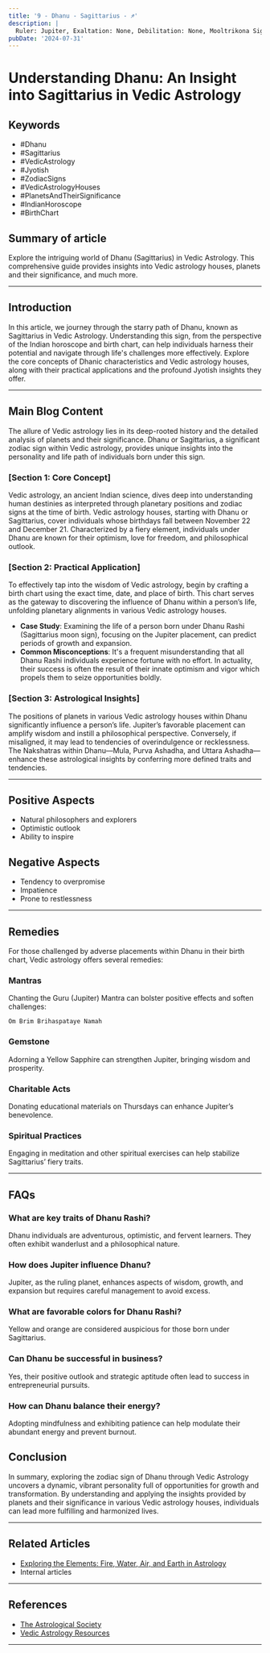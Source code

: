 ```yaml
---
title: '9 - Dhanu - Sagittarius - ♐️'
description: |
  Ruler: Jupiter, Exaltation: None, Debilitation: None, Mooltrikona Sign: Jupiter, Direction: East, Color: Yellow, Gemstone: Yellow Sapphire, Lucky Number: 3, Deity: Brihaspati, Guna: Sattva, Tattva: Fire, Friends: Aries and Leo, Enemies: Taurus and Virgo, Neutral: Libra and Scorpio, Temperament: Optimistic, adventurous, philosophical, Strengths: Generosity, idealism, great sense of humor, Weaknesses: Promises more than can deliver, very impatient, Body Parts: Hips and thighs, Diseases: Hip problems, liver issues
pubDate: '2024-07-31'
---
```


# Understanding Dhanu: An Insight into Sagittarius in Vedic Astrology

## Keywords
- #Dhanu
- #Sagittarius
- #VedicAstrology
- #Jyotish
- #ZodiacSigns
- #VedicAstrologyHouses
- #PlanetsAndTheirSignificance
- #IndianHoroscope
- #BirthChart

## Summary of article
Explore the intriguing world of Dhanu (Sagittarius) in Vedic Astrology. This comprehensive guide provides insights into Vedic astrology houses, planets and their significance, and much more.

---

## Introduction
In this article, we journey through the starry path of Dhanu, known as Sagittarius in Vedic Astrology. Understanding this sign, from the perspective of the Indian horoscope and birth chart, can help individuals harness their potential and navigate through life's challenges more effectively. Explore the core concepts of Dhanic characteristics and Vedic astrology houses, along with their practical applications and the profound Jyotish insights they offer.

---

## Main Blog Content
The allure of Vedic astrology lies in its deep-rooted history and the detailed analysis of planets and their significance. Dhanu or Sagittarius, a significant zodiac sign within Vedic astrology, provides unique insights into the personality and life path of individuals born under this sign.

### [Section 1: Core Concept]
Vedic astrology, an ancient Indian science, dives deep into understanding human destinies as interpreted through planetary positions and zodiac signs at the time of birth. Vedic astrology houses, starting with Dhanu or Sagittarius, cover individuals whose birthdays fall between November 22 and December 21. Characterized by a fiery element, individuals under Dhanu are known for their optimism, love for freedom, and philosophical outlook.

### [Section 2: Practical Application]
To effectively tap into the wisdom of Vedic astrology, begin by crafting a birth chart using the exact time, date, and place of birth. This chart serves as the gateway to discovering the influence of Dhanu within a person’s life, unfolding planetary alignments in various Vedic astrology houses.

- **Case Study**: Examining the life of a person born under Dhanu Rashi (Sagittarius moon sign), focusing on the Jupiter placement, can predict periods of growth and expansion.
- **Common Misconceptions**: It's a frequent misunderstanding that all Dhanu Rashi individuals experience fortune with no effort. In actuality, their success is often the result of their innate optimism and vigor which propels them to seize opportunities boldly.

### [Section 3: Astrological Insights]
The positions of planets in various Vedic astrology houses within Dhanu significantly influence a person’s life. Jupiter’s favorable placement can amplify wisdom and instill a philosophical perspective. Conversely, if misaligned, it may lead to tendencies of overindulgence or recklessness. The Nakshatras within Dhanu—Mula, Purva Ashadha, and Uttara Ashadha—enhance these astrological insights by conferring more defined traits and tendencies.

---

## Positive Aspects
- Natural philosophers and explorers
- Optimistic outlook
- Ability to inspire

## Negative Aspects
- Tendency to overpromise
- Impatience
- Prone to restlessness

---

## Remedies
For those challenged by adverse placements within Dhanu in their birth chart, Vedic astrology offers several remedies:

### Mantras
Chanting the Guru (Jupiter) Mantra can bolster positive effects and soften challenges:
```
Om Brim Brihaspataye Namah
```
### Gemstone
Adorning a Yellow Sapphire can strengthen Jupiter, bringing wisdom and prosperity.

### Charitable Acts 
Donating educational materials on Thursdays can enhance Jupiter’s benevolence.

### Spiritual Practices
Engaging in meditation and other spiritual exercises can help stabilize Sagittarius’ fiery traits.

---

## FAQs
### What are key traits of Dhanu Rashi?
Dhanu individuals are adventurous, optimistic, and fervent learners. They often exhibit wanderlust and a philosophical nature.

### How does Jupiter influence Dhanu?
Jupiter, as the ruling planet, enhances aspects of wisdom, growth, and expansion but requires careful management to avoid excess.

### What are favorable colors for Dhanu Rashi?
Yellow and orange are considered auspicious for those born under Sagittarius.

### Can Dhanu be successful in business?
Yes, their positive outlook and strategic aptitude often lead to success in entrepreneurial pursuits.

### How can Dhanu balance their energy?
Adopting mindfulness and exhibiting patience can help modulate their abundant energy and prevent burnout.

## Conclusion
In summary, exploring the zodiac sign of Dhanu through Vedic Astrology uncovers a dynamic, vibrant personality full of opportunities for growth and transformation. By understanding and applying the insights provided by planets and their significance in various Vedic astrology houses, individuals can lead more fulfilling and harmonized lives.

---

## Related Articles
- [Exploring the Elements: Fire, Water, Air, and Earth in Astrology](link)
- Internal articles

---

## References
- [The Astrological Society](http://astrologicalsociety.com)
- [Vedic Astrology Resources](http://vedicastrology.org)

---